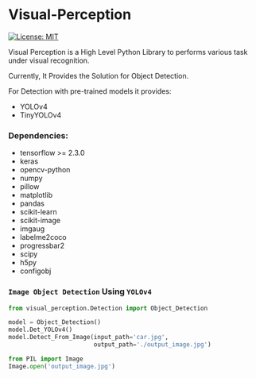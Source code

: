 # Visual-Perception

[![License: MIT](https://img.shields.io/badge/License-MIT-yellow.svg)](LICENSE.txt)

Visual Perception is a High Level Python Library to performs various task under visual recognition.

Currently, It Provides the Solution for Object Detection.

For Detection with pre-trained models it provides:
  - YOLOv4
  - TinyYOLOv4


### Dependencies:
  - tensorflow >= 2.3.0
  - keras
  - opencv-python
  - numpy
  - pillow
  - matplotlib
  - pandas
  - scikit-learn
  - scikit-image
  - imgaug
  - labelme2coco
  - progressbar2
  - scipy
  - h5py
  - configobj

### **`Image Object Detection` Using `YOLOv4`** 

```python
from visual_perception.Detection import Object_Detection

model = Object_Detection()
model.Det_YOLOv4()
model.Detect_From_Image(input_path='car.jpg',
                        output_path='./output_image.jpg')

from PIL import Image
Image.open('output_image.jpg')
```
